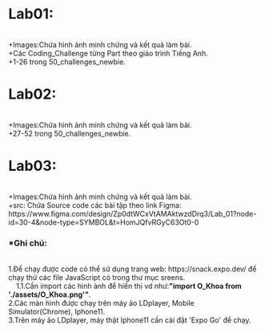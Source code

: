 <h1>Lab01:</h1><br>
+Images:Chứa hình ảnh minh chứng và kết quả làm bài.<br>
+Các Coding_Challenge từng Part theo giáo trình Tiếng Anh.<br>
+1-26 trong 50_challenges_newbie.<br>
<h1>Lab02:</h1><br>
+Images:Chứa hình ảnh minh chứng và kết quả làm bài.<br>
+27-52 trong 50_challenges_newbie.<br>
<h1>Lab03:</h1><br>
+Images:Chứa hình ảnh minh chứng và kết quả làm bài.<br>
+src: Chứa Source code các bài tập theo link Figma: https://www.figma.com/design/Zp0dtWCxVtAMAktwzdDrq3/Lab_01?node-id=30-4&node-type=SYMBOL&t=HomJQfvRGyC63Ot0-0<br>
<h3>*Ghi chú:</h1><br>
1.Để chạy được code có thể sử dụng trang web: https://snack.expo.dev/ để chạy thử các file JavaScript có trong thư mục sreens.<br>
 &#160 &#160  1.1.Cần import các hình ảnh để hiển thị vd như:<b>"import O_Khoa from './assets/O_Khoa.png'"</b>.<br>
2.Các màn hình được chạy trên máy ảo LDplayer, Mobile Simulator(Chrome), Iphone11.<br>
3.Trên máy ảo LDplayer, máy thật Iphone11 cần cài đặt 'Expo Go' để chạy. 
